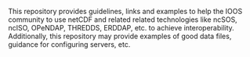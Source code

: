 This repository provides guidelines, links and examples to help the IOOS community to use netCDF and related related technologies like ncSOS, ncISO, OPeNDAP, THREDDS, ERDDAP, etc. to achieve interoperability. Additionally, this repository may provide examples of good data files, guidance for configuring servers, etc.